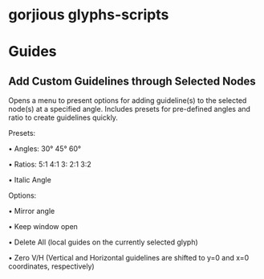 # gorjious glyphs-scripts
# Guides
## Add Custom Guidelines through Selected Nodes
Opens a menu to present options for adding guideline(s) to the selected node(s) at a specified angle. Includes presets for pre-defined angles and ratio to create guidelines quickly.

Presets:

• Angles: 30° 45° 60°

• Ratios: 5:1 4:1 3: 2:1 3:2

• Italic Angle

Options: 

• Mirror angle

• Keep window open

• Delete All (local guides on the currently selected glyph)

• Zero V/H (Vertical and Horizontal guidelines are shifted to y=0 and x=0 coordinates, respectively)

